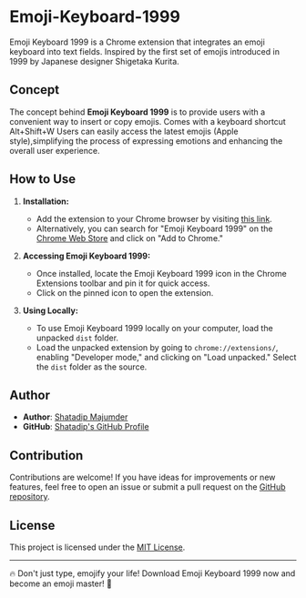 # Emoji-Keyboard-1999
Emoji Keyboard 1999 is a Chrome extension that integrates an emoji keyboard into text fields. Inspired by the first set of emojis introduced in 1999 by Japanese designer Shigetaka Kurita.

## Concept

The concept behind **Emoji Keyboard 1999** is to provide users with a convenient way to insert or copy emojis. Comes with a keyboard shortcut Alt+Shift+W Users can easily access the latest emojis (Apple style),simplifying the process of expressing emotions and enhancing the overall user experience.

## How to Use

1. **Installation:**
   - Add the extension to your Chrome browser by visiting [this link](https://chrome.google.com/webstore/detail/igaghopjhplffamlgcaenidboejilmca).
   - Alternatively, you can search for "Emoji Keyboard 1999" on the [Chrome Web Store](https://chromewebstore.google.com/) and click on "Add to Chrome."

2. **Accessing Emoji Keyboard 1999:**
   - Once installed, locate the Emoji Keyboard 1999 icon in the Chrome Extensions toolbar and pin it for quick access.
   - Click on the pinned icon to open the extension.

3. **Using Locally:**
   - To use Emoji Keyboard 1999 locally on your computer, load the unpacked `dist` folder.
   - Load the unpacked extension by going to `chrome://extensions/`, enabling "Developer mode," and clicking on "Load unpacked." Select the `dist` folder as the source.

## Author

- **Author**: [Shatadip Majumder](https://www.shatadip.com)
- **GitHub**: [Shatadip's GitHub Profile](https://github.com/shatadip)

## Contribution

Contributions are welcome! If you have ideas for improvements or new features, feel free to open an issue or submit a pull request on the [GitHub repository](https://github.com/shatadip/Emoji-Keyboard-1999.git).

## License

This project is licensed under the [MIT License](LICENSE).

---

🔥 Don't just type, emojify your life! Download Emoji Keyboard 1999 now and become an emoji master! 🚀